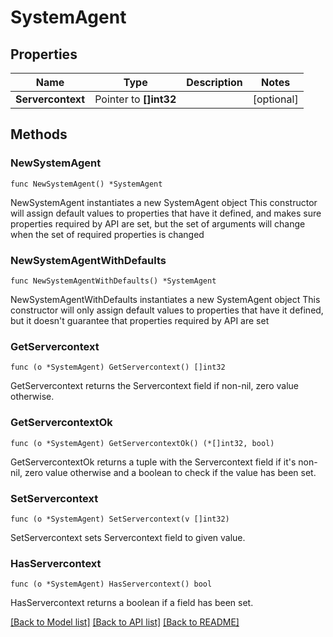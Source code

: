 # SystemAgent

## Properties

Name | Type | Description | Notes
------------ | ------------- | ------------- | -------------
**Servercontext** | Pointer to **[]int32** |  | [optional] 

## Methods

### NewSystemAgent

`func NewSystemAgent() *SystemAgent`

NewSystemAgent instantiates a new SystemAgent object
This constructor will assign default values to properties that have it defined,
and makes sure properties required by API are set, but the set of arguments
will change when the set of required properties is changed

### NewSystemAgentWithDefaults

`func NewSystemAgentWithDefaults() *SystemAgent`

NewSystemAgentWithDefaults instantiates a new SystemAgent object
This constructor will only assign default values to properties that have it defined,
but it doesn't guarantee that properties required by API are set

### GetServercontext

`func (o *SystemAgent) GetServercontext() []int32`

GetServercontext returns the Servercontext field if non-nil, zero value otherwise.

### GetServercontextOk

`func (o *SystemAgent) GetServercontextOk() (*[]int32, bool)`

GetServercontextOk returns a tuple with the Servercontext field if it's non-nil, zero value otherwise
and a boolean to check if the value has been set.

### SetServercontext

`func (o *SystemAgent) SetServercontext(v []int32)`

SetServercontext sets Servercontext field to given value.

### HasServercontext

`func (o *SystemAgent) HasServercontext() bool`

HasServercontext returns a boolean if a field has been set.


[[Back to Model list]](../README.md#documentation-for-models) [[Back to API list]](../README.md#documentation-for-api-endpoints) [[Back to README]](../README.md)


